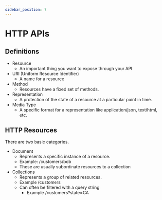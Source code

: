 ```yaml
---
sidebar_position: 7
---
```


# HTTP APIs

## Definitions
- Resource
    - An important thing you want to expose through your API
- URI (Uniform Resource Identifier)
    - A name for a resource
- Method
    - Resources have a fixed set of methods. 
- Representation
    - A protection of the state of a resource at a particular point in time.
- Media Type
    - A specific format for a representation like application/json, text/html, etc.

## HTTP Resources
There are two basic categories.
- Document
    - Represents a specific instance of a resource.  
    - Example: /customers/bob
    - These are usually subordinate resources to a collection
- Collections
    - Represents a group of related resources.
    - Example /customers
    - Can often be filtered with a query string 
        - Example /customers?state=CA
    
